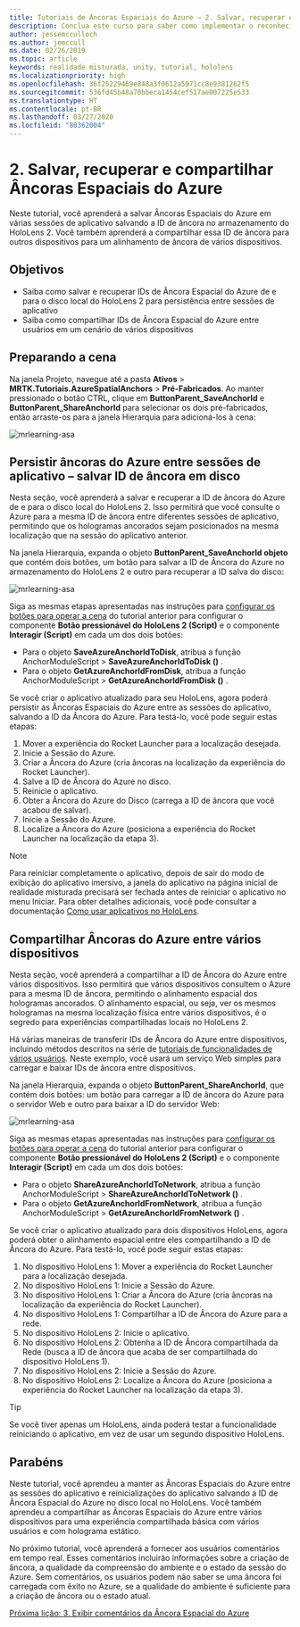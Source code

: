 ```yaml
---
title: Tutoriais de Âncoras Espaciais do Azure – 2. Salvar, recuperar e compartilhar Âncoras Espaciais do Azure
description: Conclua este curso para saber como implementar o reconhecimento facial do Azure em um aplicativo de realidade misturada.
author: jessemcculloch
ms.author: jemccull
ms.date: 02/26/2019
ms.topic: article
keywords: realidade misturada, unity, tutorial, hololens
ms.localizationpriority: high
ms.openlocfilehash: 36f25229469e848a3f0612a5971cc8e9381262f5
ms.sourcegitcommit: 536fd45b48a70bbeca1454cef517ae007225e533
ms.translationtype: HT
ms.contentlocale: pt-BR
ms.lasthandoff: 03/27/2020
ms.locfileid: "80362004"
---
```

# <a name="2-saving-retrieving-and-sharing-azure-spatial-anchors"></a>2. Salvar, recuperar e compartilhar Âncoras Espaciais do Azure

Neste tutorial, você aprenderá a salvar Âncoras Espaciais do Azure em várias sessões de aplicativo salvando a ID de âncora no armazenamento do HoloLens 2. Você também aprenderá a compartilhar essa ID de âncora para outros dispositivos para um alinhamento de âncora de vários dispositivos.

## <a name="objectives"></a>Objetivos

* Saiba como salvar e recuperar IDs de Âncora Espacial do Azure de e para o disco local do HoloLens 2 para persistência entre sessões de aplicativo
* Saiba como compartilhar IDs de Âncora Espacial do Azure entre usuários em um cenário de vários dispositivos

## <a name="preparing-the-scene"></a>Preparando a cena

Na janela Projeto, navegue até a pasta **Ativos** > **MRTK.Tutoriais.AzureSpatialAnchors** > **Pré-Fabricados**. Ao manter pressionado o botão CTRL, clique em **ButtonParent_SaveAnchorId** e **ButtonParent_ShareAnchorId** para selecionar os dois pré-fabricados, então arraste-os para a janela Hierarquia para adicioná-los à cena:

![mrlearning-asa](images/mrlearning-asa/tutorial2-section1-step1-1.png)

## <a name="persist-azure-anchors-between-app-sessions---save-anchor-id-to-disk"></a>Persistir âncoras do Azure entre sessões de aplicativo – salvar ID de âncora em disco
<!-- TODO: Consider renaming to 'Persist Azure Anchors between app sessions' -->

Nesta seção, você aprenderá a salvar e recuperar a ID de âncora do Azure de e para o disco local do HoloLens 2. Isso permitirá que você consulte o Azure para a mesma ID de âncora entre diferentes sessões de aplicativo, permitindo que os hologramas ancorados sejam posicionados na mesma localização que na sessão do aplicativo anterior.

Na janela Hierarquia, expanda o objeto **ButtonParent_SaveAnchorId objeto** que contém dois botões, um botão para salvar a ID de Âncora do Azure no armazenamento do HoloLens 2 e outro para recuperar a ID salva do disco:

![mrlearning-asa](images/mrlearning-asa/tutorial2-section2-step1-1.png)

Siga as mesmas etapas apresentadas nas instruções para [configurar os botões para operar a cena](mrlearning-asa-ch1.md#configuring-the-buttons-to-operate-the-scene) do tutorial anterior para configurar o componente **Botão pressionável do HoloLens 2 (Script)** e o componente **Interagir (Script)** em cada um dos dois botões:

* Para o objeto **SaveAzureAnchorIdToDisk**, atribua a função AnchorModuleScript > **SaveAzureAnchorIdToDisk ()** .
* Para o objeto **GetAzureAnchorIdFromDisk**, atribua a função AnchorModuleScript > **GetAzureAnchorIdFromDisk ()** .

Se você criar o aplicativo atualizado para seu HoloLens, agora poderá persistir as Âncoras Espaciais do Azure entre as sessões do aplicativo, salvando a ID da Âncora do Azure. Para testá-lo, você pode seguir estas etapas:

1. Mover a experiência do Rocket Launcher para a localização desejada.
2. Inicie a Sessão do Azure.
3. Criar a Âncora do Azure (cria âncoras na localização da experiência do Rocket Launcher).
4. Salve a ID de Âncora do Azure no disco.
5. Reinicie o aplicativo.
6. Obter a Âncora do Azure do Disco (carrega a ID de âncora que você acabou de salvar).
7. Inicie a Sessão do Azure.
8. Localize a Âncora do Azure (posiciona a experiência do Rocket Launcher na localização da etapa 3).

> [!NOTE]
> Para reiniciar completamente o aplicativo, depois de sair do modo de exibição do aplicativo imersivo, a janela do aplicativo na página inicial de realidade misturada precisará ser fechada antes de reiniciar o aplicativo no menu Iniciar. Para obter detalhes adicionais, você pode consultar a documentação [Como usar aplicativos no HoloLens](https://docs.microsoft.com/hololens/holographic-home#using-apps-on-hololens).

## <a name="share-azure-anchors-between-multiple-devices"></a>Compartilhar Âncoras do Azure entre vários dispositivos

Nesta seção, você aprenderá a compartilhar a ID de Âncora do Azure entre vários dispositivos. Isso permitirá que vários dispositivos consultem o Azure para a mesma ID de âncora, permitindo o alinhamento espacial dos hologramas ancorados. O alinhamento espacial, ou seja, ver os mesmos hologramas na mesma localização física entre vários dispositivos, é o segredo para experiências compartilhadas locais no HoloLens 2.

Há várias maneiras de transferir IDs de Âncora do Azure entre dispositivos, incluindo métodos descritos na série de [tutoriais de funcionalidades de vários usuários](mrlearning-sharing(photon)-ch1.md). Neste exemplo, você usará um serviço Web simples para carregar e baixar IDs de âncora entre dispositivos.

Na janela Hierarquia, expanda o objeto **ButtonParent_ShareAnchorId**, que contém dois botões: um botão para carregar a ID de âncora do Azure para o servidor Web e outro para baixar a ID do servidor Web:

![mrlearning-asa](images/mrlearning-asa/tutorial2-section3-step1-1.png)

Siga as mesmas etapas apresentadas nas instruções para [configurar os botões para operar a cena](mrlearning-asa-ch1.md#configuring-the-buttons-to-operate-the-scene) do tutorial anterior para configurar o componente **Botão pressionável do HoloLens 2 (Script)** e o componente **Interagir (Script)** em cada um dos dois botões:

* Para o objeto **ShareAzureAnchorIdToNetwork**, atribua a função AnchorModuleScript > **ShareAzureAnchorIdToNetwork ()** .
* Para o objeto **GetAzureAnchorIdFromNetwork**, atribua a função AnchorModuleScript > **GetAzureAnchorIdFromNetwork ()** .

Se você criar o aplicativo atualizado para dois dispositivos HoloLens, agora poderá obter o alinhamento espacial entre eles compartilhando a ID de Âncora do Azure. Para testá-lo, você pode seguir estas etapas:

1. No dispositivo HoloLens 1: Mover a experiência do Rocket Launcher para a localização desejada.
2. No dispositivo HoloLens 1: Inicie a Sessão do Azure.
3. No dispositivo HoloLens 1: Criar a Âncora do Azure (cria âncoras na localização da experiência do Rocket Launcher).
4. No dispositivo HoloLens 1: Compartilhar a ID de Âncora do Azure para a rede.
5. No dispositivo HoloLens 2: Inicie o aplicativo.
6. No dispositivo HoloLens 2: Obtenha a ID de Âncora compartilhada da Rede (busca a ID de âncora que acaba de ser compartilhada do dispositivo HoloLens 1).
7. No dispositivo HoloLens 2: Inicie a Sessão do Azure.
8. No dispositivo HoloLens 2: Localize a Âncora do Azure (posiciona a experiência do Rocket Launcher na localização da etapa 3).

> [!TIP]
> Se você tiver apenas um HoloLens, ainda poderá testar a funcionalidade reiniciando o aplicativo, em vez de usar um segundo dispositivo HoloLens.

## <a name="congratulations"></a>Parabéns

Neste tutorial, você aprendeu a manter as Âncoras Espaciais do Azure entre as sessões do aplicativo e reinicializações do aplicativo salvando a ID de Âncora Espacial do Azure no disco local no HoloLens. Você também aprendeu a compartilhar as Âncoras Espaciais do Azure entre vários dispositivos para uma experiência compartilhada básica com vários usuários e com holograma estático.

No próximo tutorial, você aprenderá a fornecer aos usuários comentários em tempo real. Esses comentários incluirão informações sobre a criação de âncora, a qualidade da compreensão do ambiente e o estado da sessão do Azure. Sem comentários, os usuários podem não saber se uma âncora foi carregada com êxito no Azure, se a qualidade do ambiente é suficiente para a criação de âncora ou o estado atual.

[Próxima lição: 3. Exibir comentários da Âncora Espacial do Azure](mrlearning-asa-ch3.md)
